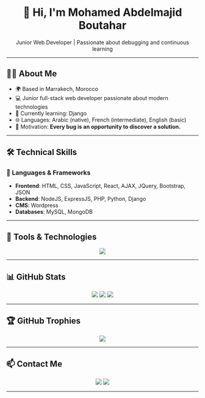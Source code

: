 <h1 align="center">👋 Hi, I'm Mohamed Abdelmajid Boutahar</h1>
<p align="center">
  Junior Web Developer | Passionate about debugging and continuous learning
</p>

---

## 🧑‍💻 About Me

- 🌍 Based in Marrakech, Morocco  
- 💻 Junior full-stack web developer passionate about modern technologies  
- 🧠 Currently learning: Django  
- 🌐 Languages: Arabic (native), French (intermediate), English (basic)  
- 🎯 Motivation: **Every bug is an opportunity to discover a solution.**

---

## 🛠️ Technical Skills

### 🔷 Languages & Frameworks
- **Frontend**: HTML, CSS, JavaScript, React, AJAX, JQuery, Bootstrap, JSON  
- **Backend**: NodeJS, ExpressJS, PHP, Python, Django  
- **CMS**: Wordpress  
- **Databases**: MySQL, MongoDB  

---

## 🚀 Tools & Technologies

<p align="center">
  <img src="https://skillicons.dev/icons?i=html,css,js,react,php,python,django,nodejs,express,jquery,bootstrap,mysql,mongodb,wordpress,figma,git" />
</p>

---

## 📊 GitHub Stats

<p align="center">
  <img src="https://github-readme-stats.vercel.app/api?username=MohamedAbdelmajidBoutahar&show_icons=true&theme=radical" />
  <img src="https://github-readme-streak-stats.herokuapp.com/?user=MohamedAbdelmajidBoutahar&theme=radical" />
  <img src="https://github-readme-stats.vercel.app/api/top-langs/?username=MohamedAbdelmajidBoutahar&layout=compact&theme=radical" />
</p>

---

## 🏆 GitHub Trophies

<p align="center">
  <img src="https://github-profile-trophy.vercel.app/?username=MohamedAbdelmajidBoutahar&theme=onedark&no-frame=true&row=2&column=4" />
</p>

---

## 📫 Contact Me

<p align="center">
  <a href="mailto:mohamedabdelmajidb@gmail.com"><img src="https://img.shields.io/badge/Email-D14836?style=for-the-badge&logo=gmail&logoColor=white" /></a>
  <a href="https://www.linkedin.com/in/mohamed-abdelmajid-boutahar-029933278/"><img src="https://img.shields.io/badge/LinkedIn-0077B5?style=for-the-badge&logo=linkedin&logoColor=white" /></a>
</p>

---

<!---
MohamedAbdelmajidBoutahar/MohamedAbdelmajidBoutahar is a ✨ special ✨ repository because its `README.md` (this file) appears on your GitHub profile.
You can click the Preview link to take a look at your changes.
--->
